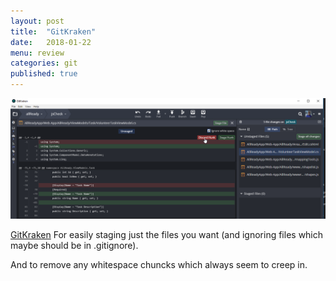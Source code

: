```yaml
---
layout: post
title:  "GitKraken"
date:   2018-01-22
menu: review
categories: git
published: true 
---
```

![Menu](/assets/2018-01-22-AllReady/gitk.png)

[GitKraken](https://www.gitkraken.com/)
For easily staging just the files you want (and ignoring files which maybe should be in .gitignore).

And to remove any whitespace chuncks which always seem to creep in.

